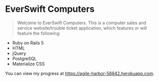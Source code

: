 # EverSwift Computers

> Welcome to EverSwift Computers. This is a computer sales and service website/trouble ticket application, which features or will feature the following:

* Ruby on Rails 5
* HTML
* jQuery
* PostgreSQL
* Materialize CSS

You can view my progress at https://agile-harbor-58842.herokuapp.com.